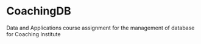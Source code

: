 # CoachingDB
Data and Applications course assignment for the management of database for Coaching Institute
